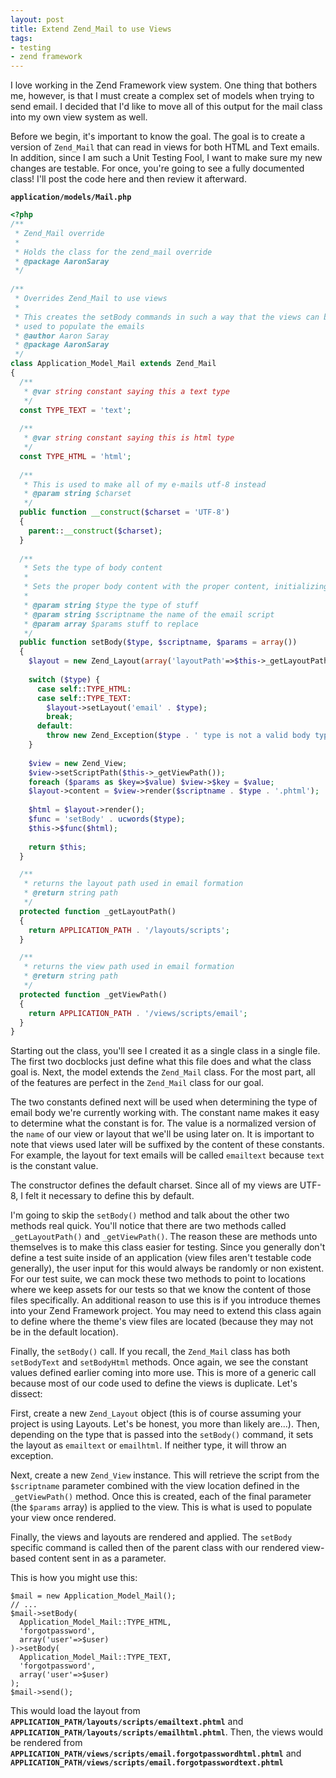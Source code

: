 ```yaml
---
layout: post
title: Extend Zend_Mail to use Views
tags:
- testing
- zend framework
---
```

I love working in the Zend Framework view system.  One thing that bothers me, however, is that I must create a complex set of models when trying to send email.  I decided that I'd like to move all of this output for the mail class into my own view system as well.  

Before we begin, it's important to know the goal. The goal is to create a version of `Zend_Mail` that can read in views for both HTML and Text emails. In addition, since I am such a Unit Testing Fool, I want to make sure my new changes are testable.  For once, you're going to see a fully documented class!  I'll post the code here and then review it afterward.

**`application/models/Mail.php`**
```php
<?php
/**
 * Zend_Mail override
 * 
 * Holds the class for the zend_mail override
 * @package AaronSaray
 */
 
/**
 * Overrides Zend_Mail to use views
 * 
 * This creates the setBody commands in such a way that the views can be 
 * used to populate the emails
 * @author Aaron Saray
 * @package AaronSaray
 */
class Application_Model_Mail extends Zend_Mail
{
  /**
   * @var string constant saying this a text type
   */
  const TYPE_TEXT = 'text';
	
  /**
   * @var string constant saying this is html type
   */
  const TYPE_HTML = 'html';
	
  /**
   * This is used to make all of my e-mails utf-8 instead
   * @param string $charset
   */
  public function __construct($charset = 'UTF-8')
  {
    parent::__construct($charset);
  }
    
  /**
   * Sets the type of body content
   * 
   * Sets the proper body content with the proper content, initializing view
   * 
   * @param string $type the type of stuff
   * @param string $scriptname the name of the email script
   * @param array $params stuff to replace
   */
  public function setBody($type, $scriptname, $params = array())
  {
    $layout = new Zend_Layout(array('layoutPath'=>$this->_getLayoutPath()));
    	        	
    switch ($type) {
      case self::TYPE_HTML:
      case self::TYPE_TEXT:
        $layout->setLayout('email' . $type);
        break;
      default:
        throw new Zend_Exception($type . ' type is not a valid body type');
    }
        
    $view = new Zend_View;
    $view->setScriptPath($this->_getViewPath());
    foreach ($params as $key=>$value) $view->$key = $value;
    $layout->content = $view->render($scriptname . $type . '.phtml');
        
    $html = $layout->render();
    $func = 'setBody' . ucwords($type);
    $this->$func($html);
        
    return $this;
  }

  /**
   * returns the layout path used in email formation
   * @return string path
   */
  protected function _getLayoutPath()
  {
    return APPLICATION_PATH . '/layouts/scripts';
  }

  /**
   * returns the view path used in email formation
   * @return string path
   */
  protected function _getViewPath()
  {
    return APPLICATION_PATH . '/views/scripts/email';
  }
}
```

Starting out the class, you'll see I created it as a single class in a single file.  The first two docblocks just define what this file does and what the class goal is.  Next, the model extends the `Zend_Mail` class.  For the most part, all of the features are perfect in the `Zend_Mail` class for our goal.  

The two constants defined next will be used when determining the type of email body we're currently working with.  The constant name makes it easy to determine what the constant is for.  The value is a normalized version of the `name` of our view or layout that we'll be using later on.  It is important to note that views used later will be suffixed by the content of these constants.  For example, the layout for text emails will be called `emailtext` because `text` is the constant value.

The constructor defines the default charset.  Since all of my views are UTF-8, I felt it necessary to define this by default.

I'm going to skip the `setBody()` method and talk about the other two methods real quick.  You'll notice that there are two methods called `_getLayoutPath()` and `_getViewPath()`.  The reason these are methods unto themselves is to make this class easier for testing.  Since you generally don't define a test suite inside of an application (view files aren't testable code generally), the user input for this would always be randomly or non existent.  For our test suite, we can mock these two methods to point to locations where we keep assets for our tests so that we know the content of those files specifically.  An additional reason to use this is if you introduce themes into your Zend Framework project.  You may need to extend this class again to define where the theme's view files are located (because they may not be in the default location).  

Finally, the `setBody()` call.  If you recall, the `Zend_Mail` class has both `setBodyText` and `setBodyHtml` methods.  Once again, we see the constant values defined earlier coming into more use.  This is more of a generic call because most of our code used to define the views is duplicate.  Let's dissect:

First, create a new `Zend_Layout` object (this is of course assuming your project is using Layouts.  Let's be honest, you more than likely are...).  Then, depending on the type that is passed into the `setBody()` command, it sets the layout as `emailtext` or `emailhtml`.  If neither type, it will throw an exception.

Next, create a new `Zend_View` instance.  This will retrieve the script from the `$scriptname` parameter combined with the view location defined in the `_getViewPath()` method.  Once this is created, each of the final parameter (the `$params` array) is applied to the view.  This is what is used to populate your view once rendered.  

Finally, the views and layouts are rendered and applied.  The `setBody` specific command is called then of the parent class with our rendered view-based content sent in as a parameter.

This is how you might use this:

```php?start_inline=1
$mail = new Application_Model_Mail();
// ...
$mail->setBody(
  Application_Model_Mail::TYPE_HTML, 
  'forgotpassword', 
  array('user'=>$user)
)->setBody(
  Application_Model_Mail::TYPE_TEXT, 
  'forgotpassword', 
  array('user'=>$user)
);
$mail->send();
```

This would load the layout from **`APPLICATION_PATH/layouts/scripts/emailtext.phtml`** and **`APPLICATION_PATH/layouts/scripts/emailhtml.phtml`**.  Then, the views would be rendered from **`APPLICATION_PATH/views/scripts/email.forgotpasswordhtml.phtml`** and **`APPLICATION_PATH/views/scripts/email.forgotpasswordtext.phtml`**
